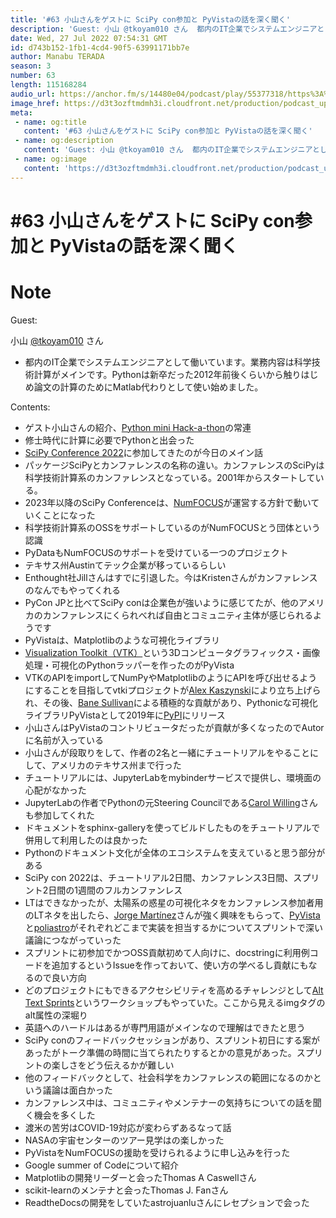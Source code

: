 ```yaml
---
title: '#63 小山さんをゲストに SciPy con参加と PyVistaの話を深く聞く'
description: 'Guest: 小山 @tkoyam010 さん  都内のIT企業でシステムエンジニアとして働いています。業務内容は科学技術計算がメインです。Pythonは新卒だった2012年前後くらいから触りはじめ論'
date: Wed, 27 Jul 2022 07:54:31 GMT
id: d743b152-1fb1-4cd4-90f5-63991171bb7e
author: Manabu TERADA
season: 3
number: 63
length: 115168284
audio_url: https://anchor.fm/s/14480e04/podcast/play/55377318/https%3A%2F%2Fd3ctxlq1ktw2nl.cloudfront.net%2Fstaging%2F2022-6-27%2F05d81726-8901-920f-af86-73d7341f2523.mp3
image_href: https://d3t3ozftmdmh3i.cloudfront.net/production/podcast_uploaded/3302665/3302665-1582446732992-f3e5401da36c1.jpg
meta:
 - name: og:title
   content: '#63 小山さんをゲストに SciPy con参加と PyVistaの話を深く聞く'
 - name: og:description
   content: 'Guest: 小山 @tkoyam010 さん  都内のIT企業でシステムエンジニアとして働いています。業務内容は科学技術計算がメインです。Pythonは新卒だった2012年前後くらいから触りはじめ論'
 - name: og:image
   content: 'https://d3t3ozftmdmh3i.cloudfront.net/production/podcast_uploaded/3302665/3302665-1582446732992-f3e5401da36c1.jpg'
---
```

# #63 小山さんをゲストに SciPy con参加と PyVistaの話を深く聞く

<DisplayDate :dateStr="'Wed, 27 Jul 2022 07:54:31 GMT'" />
<DisplaySeason :season="3" :topic="63" />


# Note

<p>Guest:</p>
<p>小山 <a href="https://twitter.com/tkoyama010" rel="noreferrer nofollow noopener" target="_blank">@tkoyam010</a> さん</p>
<ul>
 <li>都内のIT企業でシステムエンジニアとして働いています。業務内容は科学技術計算がメインです。Pythonは新卒だった2012年前後くらいから触りはじめ論文の計算のためにMatlab代わりとして使い始めました。</li>
</ul>
<p>Contents:</p>
<ul>
 <li>ゲスト小山さんの紹介、<a href="https://pyhack.connpass.com/" rel="noreferrer nofollow noopener" target="_blank">Python mini Hack-a-thon</a>の常連</li>
  <li>修士時代に計算に必要でPythonと出会った</li>
  <li><a href="https://www.scipy2022.scipy.org/" rel="noreferrer nofollow noopener" target="_blank">SciPy Conference 2022</a>に参加してきたのが今日のメイン話</li>
  <li>パッケージSciPyとカンファレンスの名称の違い。カンファレンスのSciPyは科学技術計算系のカンファレンスとなっている。2001年からスタートしている。</li>
  <li>2023年以降のSciPy Conferenceは、<a href="https://numfocus.org/" rel="noreferrer nofollow noopener" target="_blank">N</a><a href="https://numfocus.org/" rel="noreferrer nofollow noopener" target="_blank">um</a><a href="https://numfocus.org/" rel="noreferrer nofollow noopener" target="_blank">FOCUS</a>が運営する方針で動いていくことになった</li>
  <li>科学技術計算系のOSSをサポートしているのがNumFOCUSとう団体という認識</li>
  <li>PyDataもNumFOCUSのサポートを受けている一つのプロジェクト</li>
  <li>テキサス州Austinてテック企業が移っているらしい</li>
  <li>Enthought社Jillさんはすでに引退した。今はKristenさんがカンファレンスのなんでもやってくれる</li>
  <li>PyCon JPと比べてSciPy conは企業色が強いように感じてたが、他のアメリカのカンファレンスにくられべれば自由とコミュニティ主体が感じられるようです</li>
  <li>PyVistaは、Matplotlibのような可視化ライブラリ</li>
  <li><a href="https://ja.wikipedia.org/wiki/VTK" rel="noreferrer nofollow noopener" target="_blank">Visualization Toolkit（VTK）</a>という3Dコンピュータグラフィックス・画像処理・可視化のPythonラッパーを作ったのがPyVista</li>
  <li>VTKのAPIをimportしてNumPyやMatplotlibのようにAPIを呼び出せるようにすることを目指してvtkiプロジェクトが<a href="https://github.com/akaszynski" rel="noreferrer nofollow noopener" target="_blank">Alex Kaszynski</a>により立ち上げられ、その後、<a href="https://banesullivan.com/" rel="noreferrer nofollow noopener" target="_blank">Bane Sullivan</a>による積極的な貢献があり、Pythonicな可視化ライブラリPyVistaとして2019年に<a href="https://pypi.org/project/pyvista/0.20.0/" rel="noreferrer nofollow noopener" target="_blank">PyPI</a>にリリース</li>
  <li>小山さんはPyVistaのコントリビュータだったが貢献が多くなったのでAutorに名前が入っている</li>
  <li>小山さんが段取りをして、作者の2名と一緒にチュートリアルをやることにして、アメリカのテキサス州まで行った</li>
  <li>チュートリアルには、JupyterLabをmybinderサービスで提供し、環境面の心配がなかった</li>
  <li>JupyterLabの作者でPythonの元Steering Councilである<a href="https://github.com/willingc" rel="noreferrer nofollow noopener" target="_blank">Carol Willing</a>さんも参加してくれた</li>
  <li>ドキュメントをsphinx-galleryを使ってビルドしたものをチュートリアルで併用して利用したのは良かった</li>
  <li>Pythonのドキュメント文化が全体のエコシステムを支えていると思う部分がある</li>
  <li>SciPy con 2022は、チュートリアル2日間、カンファレンス3日間、スプリント2日間の1週間のフルカンファンレス</li>
  <li>LTはできなかったが、太陽系の惑星の可視化ネタをカンファレンス参加者用のLTネタを出したら、<a href="https://github.com/jorgepiloto" rel="noreferrer nofollow noopener" target="_blank">Jorge Martínez</a>さんが強く興味をもらって、<a href="https://github.com/pyvista/pyvista" rel="noreferrer nofollow noopener" target="_blank">PyVista</a>と<a href="https://github.com/poliastro/poliastro" rel="noreferrer nofollow noopener" target="_blank">poliastro</a>がそれぞれどこまで実装を担当するかについてスプリントで深い議論につながっていった</li>
  <li>スプリントに初参加でかつOSS貢献初めて人向けに、docstringに利用例コードを追加するというIssueを作っておいて、使い方の学べるし貢献にもなるので良い方向</li>
  <li>どのプロジェクトにもできるアクセシビリティを高めるチャレンジとして<a href="https://hackmd.io/bfhftUCiTRqx2S8CTGUt6g?view" rel="noreferrer nofollow noopener" target="_blank">Alt Text Sprints</a>というワークショップもやっていた。ここから見えるimgタグのalt属性の深堀り</li>
  <li>英語へのハードルはあるが専門用語がメインなので理解はできたと思う</li>
  <li>SciPy conのフィードバックセッションがあり、スプリント初日にする案があったがトーク準備の時間に当てられたりするとかの意見があった。スプリントの楽しさをどう伝えるかが難しい</li>
  <li>他のフィードバックとして、社会科学をカンファレンスの範囲になるのかという議論は面白かった</li>
  <li>カンファレンス中は、コミュニティやメンテナーの気持ちについての話を聞く機会を多くした</li>
  <li>渡米の苦労はCOVID-19対応が変わらずあるなって話</li>
  <li>NASAの宇宙センターのツアー見学はの楽しかった</li>
  <li>PyVistaをNumFOCUSの援助を受けられるように申し込みを行った</li>
  <li>Google summer of Codeについて紹介</li>
  <li>Matplotlibの開発リーダーと会ったThomas A Caswellさん</li>
  <li>scikit-learnのメンテナと会ったThomas J. Fanさん</li>
  <li>ReadtheDocsの開発をしていたastrojuanluさんにレセプションで会った</li>
</ul>



<Player title="#63 小山さんをゲストに SciPy con参加と PyVistaの話を深く聞く" 
  audio_url="https://anchor.fm/s/14480e04/podcast/play/55377318/https%3A%2F%2Fd3ctxlq1ktw2nl.cloudfront.net%2Fstaging%2F2022-6-27%2F05d81726-8901-920f-af86-73d7341f2523.mp3" 
  image_href="https://d3t3ozftmdmh3i.cloudfront.net/production/podcast_uploaded/3302665/3302665-1582446732992-f3e5401da36c1.jpg" 
/>

